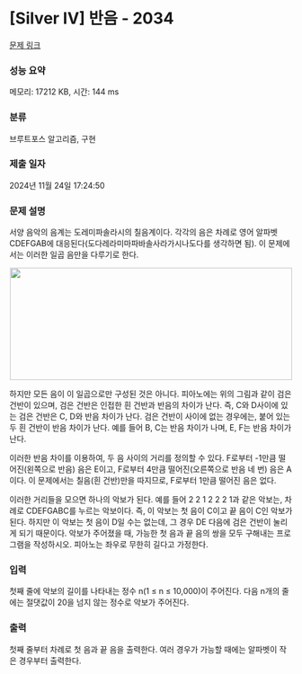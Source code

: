 # [Silver IV] 반음 - 2034 

[문제 링크](https://www.acmicpc.net/problem/2034) 

### 성능 요약

메모리: 17212 KB, 시간: 144 ms

### 분류

브루트포스 알고리즘, 구현

### 제출 일자

2024년 11월 24일 17:24:50

### 문제 설명

<p>서양 음악의 음계는 도레미파솔라시의 칠음계이다. 각각의 음은 차례로 영어 알파벳 CDEFGAB에 대응된다(도다레라미마파바솔사라가시나도다를 생각하면 됨). 이 문제에서는 이러한 일곱 음만을 다루기로 한다.</p>

<p style="text-align: center;"><img alt="" height="200" src="https://www.acmicpc.net/JudgeOnline/upload/201007/msmsmsmsmsm.png" width="502"></p>

<p>하지만 모든 음이 이 일곱으로만 구성된 것은 아니다. 피아노에는 위의 그림과 같이 검은 건반이 있으며, 검은 건반은 인접한 흰 건반과 반음의 차이가 난다. 즉, C와 D사이에 있는 검은 건반은 C, D와 반음 차이가 난다. 검은 건반이 사이에 없는 경우에는, 붙어 있는 두 흰 건반이 반음 차이가 난다. 예를 들어 B, C는 반음 차이가 나며, E, F는 반음 차이가 난다.</p>

<p>이러한 반음 차이를 이용하여, 두 음 사이의 거리를 정의할 수 있다. F로부터 -1만큼 떨어진(왼쪽으로 반음) 음은 E이고, F로부터 4만큼 떨어진(오른쪽으로 반음 네 번) 음은 A이다. 이 문제에서는 칠음(흰 건반)만을 따지므로, F로부터 1만큼 떨어진 음은 없다.</p>

<p>이러한 거리들을 모으면 하나의 악보가 된다. 예를 들어 2 2 1 2 2 2 1과 같은 악보는, 차례로 CDEFGABC를 누르는 악보이다. 즉, 이 악보는 첫 음이 C이고 끝 음이 C인 악보가 된다. 하지만 이 악보는 첫 음이 D일 수는 없는데, 그 경우 DE 다음에 검은 건반이 눌리게 되기 때문이다. 악보가 주어졌을 때, 가능한 첫 음과 끝 음의 쌍을 모두 구해내는 프로그램을 작성하시오. 피아노는 좌우로 무한히 길다고 가정한다.</p>

### 입력 

 <p>첫째 줄에 악보의 길이를 나타내는 정수 n(1 ≤ n ≤ 10,000)이 주어진다. 다음 n개의 줄에는 절댓값이 20을 넘지 않는 정수로 악보가 주어진다.</p>

### 출력 

 <p>첫째 줄부터 차례로 첫 음과 끝 음을 출력한다. 여러 경우가 가능할 때에는 알파벳이 작은 경우부터 출력한다.</p>

